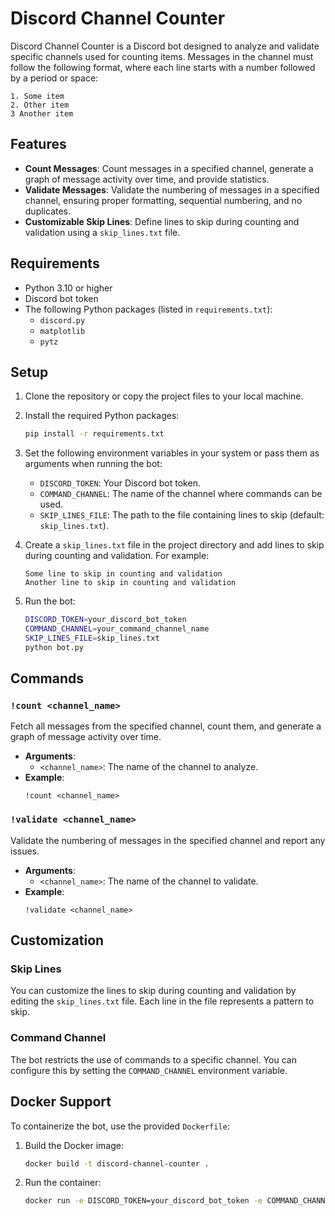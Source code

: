# Discord Channel Counter

Discord Channel Counter is a Discord bot designed to analyze and validate specific channels used for counting items. Messages in the channel must follow the following format, where each line starts with a number followed by a period or space:

```
1. Some item
2. Other item
3 Another item
```

## Features

- **Count Messages**: Count messages in a specified channel, generate a graph of message activity over time, and provide statistics.
- **Validate Messages**: Validate the numbering of messages in a specified channel, ensuring proper formatting, sequential numbering, and no duplicates.
- **Customizable Skip Lines**: Define lines to skip during counting and validation using a `skip_lines.txt` file.

## Requirements

- Python 3.10 or higher
- Discord bot token
- The following Python packages (listed in `requirements.txt`):
  - `discord.py`
  - `matplotlib`
  - `pytz`

## Setup

1. Clone the repository or copy the project files to your local machine.
2. Install the required Python packages:
   ```bash
   pip install -r requirements.txt
   ```
3. Set the following environment variables in your system or pass them as arguments when running the bot:
   - `DISCORD_TOKEN`: Your Discord bot token.
   - `COMMAND_CHANNEL`: The name of the channel where commands can be used.
   - `SKIP_LINES_FILE`: The path to the file containing lines to skip (default: `skip_lines.txt`).

4. Create a `skip_lines.txt` file in the project directory and add lines to skip during counting and validation. For example:
   ```plaintext
   Some line to skip in counting and validation
   Another line to skip in counting and validation
   ```

5. Run the bot:
   ```bash
   DISCORD_TOKEN=your_discord_bot_token
   COMMAND_CHANNEL=your_command_channel_name
   SKIP_LINES_FILE=skip_lines.txt
   python bot.py
   ```

## Commands

### `!count <channel_name>`
Fetch all messages from the specified channel, count them, and generate a graph of message activity over time.

- **Arguments**:
  - `<channel_name>`: The name of the channel to analyze.
- **Example**:
  ```plaintext
  !count <channel_name>
  ```

### `!validate <channel_name>`
Validate the numbering of messages in the specified channel and report any issues.

- **Arguments**:
  - `<channel_name>`: The name of the channel to validate.
- **Example**:
  ```plaintext
  !validate <channel_name>
  ```

## Customization

### Skip Lines
You can customize the lines to skip during counting and validation by editing the `skip_lines.txt` file. Each line in the file represents a pattern to skip.

### Command Channel
The bot restricts the use of commands to a specific channel. You can configure this by setting the `COMMAND_CHANNEL` environment variable.

## Docker Support

To containerize the bot, use the provided `Dockerfile`:

1. Build the Docker image:
   ```bash
   docker build -t discord-channel-counter .
   ```
2. Run the container:
   ```bash
   docker run -e DISCORD_TOKEN=your_discord_bot_token -e COMMAND_CHANNEL=your_command_channel_name -e SKIP_LINES_FILE=skip_lines.txt discord-channel-counter
   ```